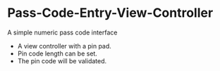 # Pass-Code-Entry-View-Controller
A simple numeric pass code interface

- A view controller with a pin pad.
- Pin code length can be set.
- The pin code will be validated.
